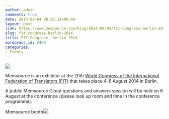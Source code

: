 ```yaml
---
author: admin
comments: true
date: 2014-08-04 08:02:11+00:00
layout: post
link: https://www.memsource.com/blog/2014/08/04/fit-congress-berlin-2014/
slug: fit-congress-berlin-2014
title: FIT Congress, Berlin 2014
wordpress_id: 2469
categories:
- Events
---
```


[![](/wp-content/uploads/2014/06/FIT-logo.png)](http://www.fit2014.org/)

Memsource is an exhibitor at the 20th [World Congress of the International Federation of Translators (FIT)](http://www.fit2014.org/) that takes place 4-6 August 2014 in Berlin.

A public Memsource Cloud questions and answers session will be held on 6 August at the conference (please look up room and time in the conference programme).<!-- more -->



Memsource booth[![](/wp-content/uploads/2014/06/Foto-300x225.jpg)](/wp-content/uploads/2014/06/Foto.jpg)
